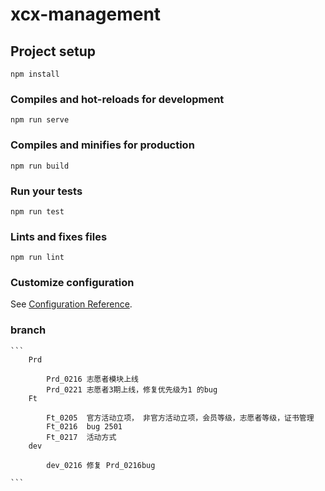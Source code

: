 # xcx-management

## Project setup
```
npm install
```

### Compiles and hot-reloads for development
```
npm run serve
```

### Compiles and minifies for production
```
npm run build
```

### Run your tests
```
npm run test
```

### Lints and fixes files
```
npm run lint
```

### Customize configuration
See [Configuration Reference](https://cli.vuejs.org/config/).


### branch
    ```
        Prd

            Prd_0216 志愿者模块上线
            Prd_0221 志愿者3期上线，修复优先级为1 的bug
        Ft

            Ft_0205  官方活动立项， 非官方活动立项，会员等级，志愿者等级，证书管理
            Ft_0216  bug 2501
            Ft_0217  活动方式 
        dev

            dev_0216 修复 Prd_0216bug

    ```